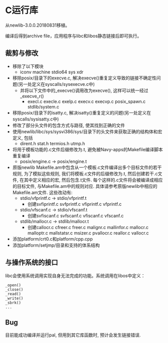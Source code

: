 # C运行库

从newlib-3.0.0.20180831移植。

编译后得到archive file，应用程序与libc和libos静态链接后即可执行。

## 裁剪与修改

* 移除了以下模块
  * iconv  machine  stdio64  sys  xdr
* 移除posix/目录下的execve.c, 解决execve()重复定义导致的链接不确定性问题(另一处定义在syscalls/sysexecve.c中)
  * 并将以下文件中的\_execve()调用改为execve(), 这样可以统一经过_execve_r()
    * execl.c  execle.c  exelp.c  execv.c  execvp.c  posix_spawn.c stdlib/system.c
* 移除posix/目录下的isatty.c, 解决isatty()重复定义的问题(另一处定义在syscalls/sysisatty.c中)
* 修改了部分头文件的包含方式与路径, 使其找到正确的文件
* 使用newlib/libc/sys/sysvi386/sys/目录下的头文件来获取正确的结构体和宏定义, 包括
  * dirent.h  stat.h  termios.h  utmp.h
* 将用于模板功能的.c文件后缀修改为.t, 避免被Navy-apps的Makefile编译脚本重复编译
  * posix/engine.c -> posix/engine.t
* 原版newlib Makefile.am中包含从一个模板.c文件编译出多个目标文件的若干规则, 为了模拟这些规则, 我们将模板.c文件的后缀修改为.t, 然后创建若干.c文件, 在其中定义相应的宏, 然后包含.t文件. 每个这样的.c文件将会被编译成相应的目标文件, 与Makefile.am中的规则对应. 具体请参考原版newlib中相应的Makefile.am文件. 这些改动有:
  * stdio/vfprintf.c -> stdio/vfprintf.t
    * 创建svfiprintf.c  svfprintf.c  vfiprintf.c  vfprintf.c
  * stdio/vfscanf.c -> stdio/vfscanf.t
    * 创建svfiscanf.c  svfscanf.c  vfiscanf.c  vfscanf.c
  * stdlib/mallocr.c -> stdlib/mallocr.t
    * 创建callocr.c  cfreer.c  freer.c  malignr.c  mallinfor.c  mallocr.c  malloptr.c  mallstatsr.c  msizer.c  pvallocr.c  reallor.c  vallocr.c
* 添加platform/crt0.c和platform/cpp.cpp
* 添加platform/setjmp/目录和支持的体系结构

## 与操作系统的接口

libc会使用系统调用实现自身无法完成的功能。系统调用在libos中定义：

```
_open()
_close()
_read()
_write()
_sbrk()
...
```

## Bug

目前能成功编译并运行pal, 但用到其它库函数时, 预计会发生链接错误.
